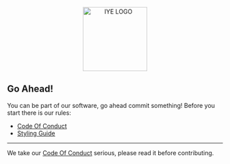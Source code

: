 <div align="center">
	<image height="150px" src="https://github.com/octofex/.github/blob/main/logos/png/logo-color.png?raw=true" alt="IYE LOGO">
</div>

## Go Ahead!
You can be part of our software, go ahead commit something! Before you start there is our rules:
* [Code Of Conduct](https://github.com/octofex/docs/contributing/CODE_OF_CONDUCT.md)
* [Styling Guide](https://github.com/octofex/docs/styling)

<hr>
We take our <a href="https://github.com/octofex/.github/docs/CODE_OF_CONDUCT.md">Code Of Conduct</a> serious, please read it before contributing.
